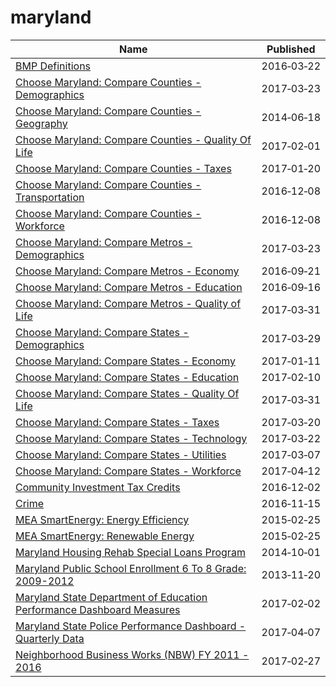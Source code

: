 # maryland

Name | Published
---- | ---------
[BMP Definitions](../datasets/rm5m-2b2j.md) | 2016&#x2011;03&#x2011;22
[Choose Maryland: Compare Counties - Demographics](../datasets/pa7d-u6hs.md) | 2017&#x2011;03&#x2011;23
[Choose Maryland: Compare Counties - Geography](../datasets/mfac-nzpe.md) | 2014&#x2011;06&#x2011;18
[Choose Maryland: Compare Counties - Quality Of Life](../datasets/dyym-bjv4.md) | 2017&#x2011;02&#x2011;01
[Choose Maryland: Compare Counties - Taxes](../datasets/9rx9-sduc.md) | 2017&#x2011;01&#x2011;20
[Choose Maryland: Compare Counties - Transportation](../datasets/ief7-i74z.md) | 2016&#x2011;12&#x2011;08
[Choose Maryland: Compare Counties - Workforce](../datasets/q7q7-usgm.md) | 2016&#x2011;12&#x2011;08
[Choose Maryland: Compare Metros - Demographics](../datasets/h2qn-scd8.md) | 2017&#x2011;03&#x2011;23
[Choose Maryland: Compare Metros - Economy](../datasets/evyv-ezm8.md) | 2016&#x2011;09&#x2011;21
[Choose Maryland: Compare Metros - Education](../datasets/tybw-nzqj.md) | 2016&#x2011;09&#x2011;16
[Choose Maryland: Compare Metros - Quality of Life](../datasets/yjpu-x8hr.md) | 2017&#x2011;03&#x2011;31
[Choose Maryland: Compare States - Demographics](../datasets/8mc4-hxm7.md) | 2017&#x2011;03&#x2011;29
[Choose Maryland: Compare States - Economy](../datasets/gv8w-7mdg.md) | 2017&#x2011;01&#x2011;11
[Choose Maryland: Compare States - Education](../datasets/3bkz-cttp.md) | 2017&#x2011;02&#x2011;10
[Choose Maryland: Compare States - Quality Of Life](../datasets/cz6x-aq2i.md) | 2017&#x2011;03&#x2011;31
[Choose Maryland: Compare States - Taxes](../datasets/t833-r94z.md) | 2017&#x2011;03&#x2011;20
[Choose Maryland: Compare States - Technology](../datasets/enjg-rjqz.md) | 2017&#x2011;03&#x2011;22
[Choose Maryland: Compare States - Utilities](../datasets/su2w-hm7s.md) | 2017&#x2011;03&#x2011;07
[Choose Maryland: Compare States - Workforce](../datasets/5esm-neyf.md) | 2017&#x2011;04&#x2011;12
[Community Investment Tax Credits](../datasets/7gad-cuav.md) | 2016&#x2011;12&#x2011;02
[Crime](../datasets/icn6-v9z3.md) | 2016&#x2011;11&#x2011;15
[MEA SmartEnergy: Energy Efficiency](../datasets/26ni-9b4w.md) | 2015&#x2011;02&#x2011;25
[MEA SmartEnergy: Renewable Energy](../datasets/4ubg-d5ir.md) | 2015&#x2011;02&#x2011;25
[Maryland Housing Rehab Special Loans Program](../datasets/serw-bgag.md) | 2014&#x2011;10&#x2011;01
[Maryland Public School Enrollment 6 To 8 Grade: 2009-2012](../datasets/735b-6z7v.md) | 2013&#x2011;11&#x2011;20
[Maryland State Department of Education Performance Dashboard Measures](../datasets/qfc2-mfn8.md) | 2017&#x2011;02&#x2011;02
[Maryland State Police Performance Dashboard - Quarterly Data](../datasets/tx73-47dk.md) | 2017&#x2011;04&#x2011;07
[Neighborhood Business Works (NBW) FY 2011 - 2016](../datasets/xhfz-cz2z.md) | 2017&#x2011;02&#x2011;27

